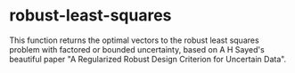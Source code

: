 # robust-least-squares
This function returns the optimal vectors to the robust least squares problem with factored or bounded uncertainty, based on A H Sayed's beautiful paper "A Regularized Robust Design Criterion for Uncertain Data".
